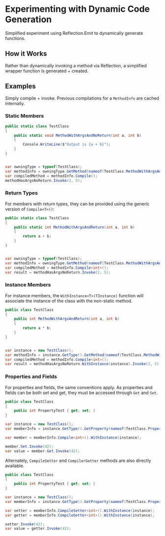 # Experimenting with Dynamic Code Generation

Simplified experiment using Reflection.Emit to dynamically generate functions.

## How it Works

Rather than dynamically invoking a method via Reflection, a simplified wrapper
function is generated + created.

## Examples
Simply compile + invoke. Previous compilations for a `MethodInfo` are cached internally.

### Static Members
```csharp
public static class TestClass
{
    public static void MethodWithArgsAndNoReturn(int a, int b)
    {
        Console.WriteLine($"Output is {a + b}");
    }
}


var owningType = typeof(TestClass);
var methodInfo = owningType.GetMethod(nameof(TestClass.MethodWithArgsAndNoReturn));
var compiledMethod = methodInfo.Compile();
methodHasArgsNoReturn.Invoke(2, 5);
```

### Return Types
For members with return types, they can be provided using the generic version of `Compile<T>()`:

```csharp
public static class TestClass
{
    public static int MethodWithArgsAndReturn(int a, int b)
    {
        return a + b;
    }
}


var owningType = typeof(TestClass);
var methodInfo = owningType.GetMethod(nameof(TestClass.MethodWithArgsAndReturn));
var compiledMethod = methodInfo.Compile<int>();
var result = methodHasArgsNoReturn.Invoke(2, 5);
```

### Instance Members
For instance members, the `WithInstance<T>(TInstance)` function will associate the instance of the class with
the non-static method.

```csharp
public class TestClass
{
    public int MethodWithArgsAndReturn(int a, int b)
    {
        return a * b;
    }
}


var instance = new TestClass();
var methodInfo = instance.GetType().GetMethod(nameof(TestClass.MethodWithArgsAndReturn));
var compiledMethod = methodInfo.Compile<int>();
var result = methodHasArgsNoReturn.WithInstance(instance).Invoke(2, 5);
```

### Properties and Fields
For properties and fields, the same conventions apply. As properties and fields can be both set and get,
they must be accessed through `Get` and `Set`.

```csharp
public class TestClass
{
    public int PropertyTest { get; set; }
}

var instance = new TestClass();
var memberInfo = instance.GetType().GetProperty(nameof(TestClass.PropertyTest));

var member = memberInfo.Compile<int>().WithInstance(instance);

member.Set.Invoke(42);
var value = member.Get.Invoke(42);
```

Alternately, `CompileSetter` and `CompilerGetter` methods are also directly available.

```csharp
public class TestClass
{
    public int PropertyTest { get; set; }
}

var instance = new TestClass();
var memberInfo = instance.GetType().GetProperty(nameof(TestClass.PropertyTest));

var setter = memberInfo.CompileSetter<int>().WithInstance(instance);
var getter = memberInfo.CompileGetter<int>().WithInstance(instance);

setter.Invoke(42);
var value = getter.Invoke(42);
```